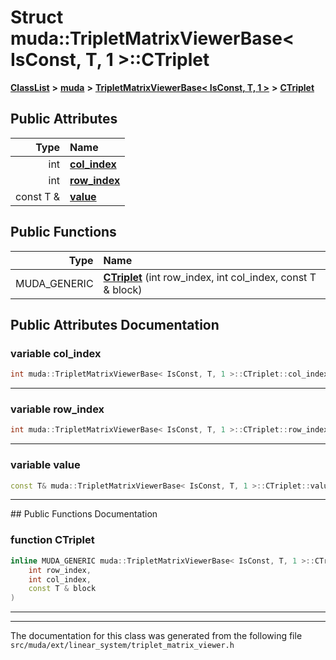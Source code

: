 

# Struct muda::TripletMatrixViewerBase&lt; IsConst, T, 1 &gt;::CTriplet



[**ClassList**](annotated.md) **>** [**muda**](namespacemuda.md) **>** [**TripletMatrixViewerBase&lt; IsConst, T, 1 &gt;**](classmuda_1_1_triplet_matrix_viewer_base_3_01_is_const_00_01_t_00_011_01_4.md) **>** [**CTriplet**](structmuda_1_1_triplet_matrix_viewer_base_3_01_is_const_00_01_t_00_011_01_4_1_1_c_triplet.md)


























## Public Attributes

| Type | Name |
| ---: | :--- |
|  int | [**col\_index**](#variable-col_index)  <br> |
|  int | [**row\_index**](#variable-row_index)  <br> |
|  const T & | [**value**](#variable-value)  <br> |
















## Public Functions

| Type | Name |
| ---: | :--- |
|  MUDA\_GENERIC | [**CTriplet**](#function-ctriplet) (int row\_index, int col\_index, const T & block) <br> |




























## Public Attributes Documentation




### variable col\_index 

```C++
int muda::TripletMatrixViewerBase< IsConst, T, 1 >::CTriplet::col_index;
```




<hr>



### variable row\_index 

```C++
int muda::TripletMatrixViewerBase< IsConst, T, 1 >::CTriplet::row_index;
```




<hr>



### variable value 

```C++
const T& muda::TripletMatrixViewerBase< IsConst, T, 1 >::CTriplet::value;
```




<hr>
## Public Functions Documentation




### function CTriplet 

```C++
inline MUDA_GENERIC muda::TripletMatrixViewerBase< IsConst, T, 1 >::CTriplet::CTriplet (
    int row_index,
    int col_index,
    const T & block
) 
```




<hr>

------------------------------
The documentation for this class was generated from the following file `src/muda/ext/linear_system/triplet_matrix_viewer.h`

